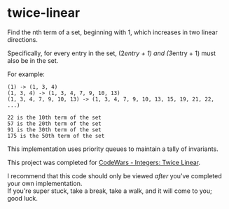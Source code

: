 # twice-linear
Find the nth term of a set, beginning with 1, which increases in two linear directions.

Specifically, for every entry in the set, (2*entry + 1) and (3*entry + 1) must also be in the set.

For example:
```
(1) -> (1, 3, 4)
(1, 3, 4) -> (1, 3, 4, 7, 9, 10, 13)
(1, 3, 4, 7, 9, 10, 13) -> (1, 3, 4, 7, 9, 10, 13, 15, 19, 21, 22, ...)

22 is the 10th term of the set
57 is the 20th term of the set
91 is the 30th term of the set
175 is the 50th term of the set
```
This implementation uses priority queues to maintain a tally of invariants.

This project was completed for [CodeWars - Integers: Twice Linear](https://www.codewars.com/kata/twice-linear/).

I recommend that this code should only be viewed _after_ you've completed your own implementation.  
If you're super stuck, take a break, take a walk, and it will come to you; good luck.
